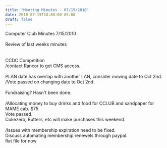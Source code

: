 ```yaml
---
title: "Meeting Minutes - 07/15/2010"
date: 2010-07-15T18:00:00-05:00
draft: false
---
```


Computer Club Minutes 7/15/2010<br />
<br />
Review of last weeks minutes<br />
<br />
<br />
CCDC Competition<br />
/contact Rancor to get CMS access.<br />
<br />
PLAN date has overlap with another LAN, consider moving date to Oct 2nd.<br />
/Vote passed on changing date to Oct 2nd.<br />
<br />
Fundraising? Hasn't been done.<br />
<br />
/Allocating money to buy drinks and food for CCLUB and sandpaper for MAME cab. $75<br />
Vote passed.<br />
Cokezero, Butters, etc will make purchases this weekend.<br />
<br />
/Issues with membership expiration need to be fixed.<br />
Discuss automating membership renewels through paypal.<br />
flat file for now<br />
<br />
<br />

